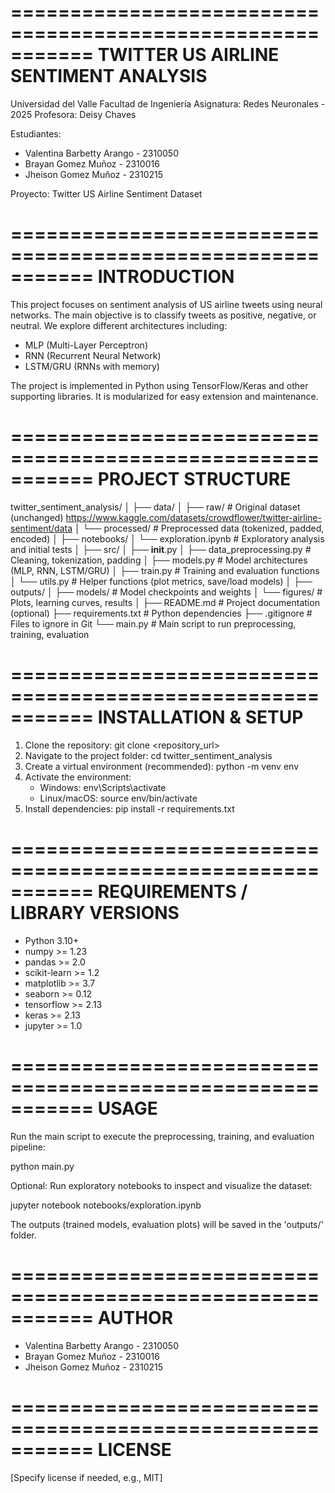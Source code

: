 ===========================================================
        TWITTER US AIRLINE SENTIMENT ANALYSIS
===========================================================

Universidad del Valle
Facultad de Ingeniería
Asignatura: Redes Neuronales - 2025
Profesora: Deisy Chaves

Estudiantes:
- Valentina Barbetty Arango - 2310050
- Brayan Gomez Muñoz - 2310016
- Jheison Gomez Muñoz - 2310215

Proyecto: Twitter US Airline Sentiment Dataset

===========================================================
INTRODUCTION
===========================================================

This project focuses on sentiment analysis of US airline tweets using neural networks.
The main objective is to classify tweets as positive, negative, or neutral.
We explore different architectures including:

- MLP (Multi-Layer Perceptron)
- RNN (Recurrent Neural Network)
- LSTM/GRU (RNNs with memory)

The project is implemented in Python using TensorFlow/Keras and other supporting libraries.
It is modularized for easy extension and maintenance.

===========================================================
PROJECT STRUCTURE
===========================================================

twitter_sentiment_analysis/
│
├── data/
│   ├── raw/               # Original dataset (unchanged) https://www.kaggle.com/datasets/crowdflower/twitter-airline-sentiment/data
│   └── processed/         # Preprocessed data (tokenized, padded, encoded)
│
├── notebooks/
│   └── exploration.ipynb  # Exploratory analysis and initial tests
│
├── src/
│   ├── __init__.py
│   ├── data_preprocessing.py    # Cleaning, tokenization, padding
│   ├── models.py                # Model architectures (MLP, RNN, LSTM/GRU)
│   ├── train.py                 # Training and evaluation functions
│   └── utils.py                 # Helper functions (plot metrics, save/load models)
│
├── outputs/
│   ├── models/                  # Model checkpoints and weights
│   └── figures/                 # Plots, learning curves, results
│
├── README.md                     # Project documentation (optional)
├── requirements.txt              # Python dependencies
├── .gitignore                    # Files to ignore in Git
└── main.py                       # Main script to run preprocessing, training, evaluation

===========================================================
INSTALLATION & SETUP
===========================================================

1. Clone the repository:
   git clone <repository_url>
2. Navigate to the project folder:
   cd twitter_sentiment_analysis
3. Create a virtual environment (recommended):
   python -m venv env
4. Activate the environment:
   - Windows: env\Scripts\activate
   - Linux/macOS: source env/bin/activate
5. Install dependencies:
   pip install -r requirements.txt

===========================================================
REQUIREMENTS / LIBRARY VERSIONS
===========================================================

- Python 3.10+
- numpy >= 1.23
- pandas >= 2.0
- scikit-learn >= 1.2
- matplotlib >= 3.7
- seaborn >= 0.12
- tensorflow >= 2.13
- keras >= 2.13
- jupyter >= 1.0

===========================================================
USAGE
===========================================================

Run the main script to execute the preprocessing, training, and evaluation pipeline:

   python main.py

Optional: Run exploratory notebooks to inspect and visualize the dataset:

   jupyter notebook notebooks/exploration.ipynb

The outputs (trained models, evaluation plots) will be saved in the 'outputs/' folder.

===========================================================
AUTHOR
===========================================================

- Valentina Barbetty Arango - 2310050
- Brayan Gomez Muñoz - 2310016
- Jheison Gomez Muñoz - 2310215

===========================================================
LICENSE
===========================================================

[Specify license if needed, e.g., MIT]
